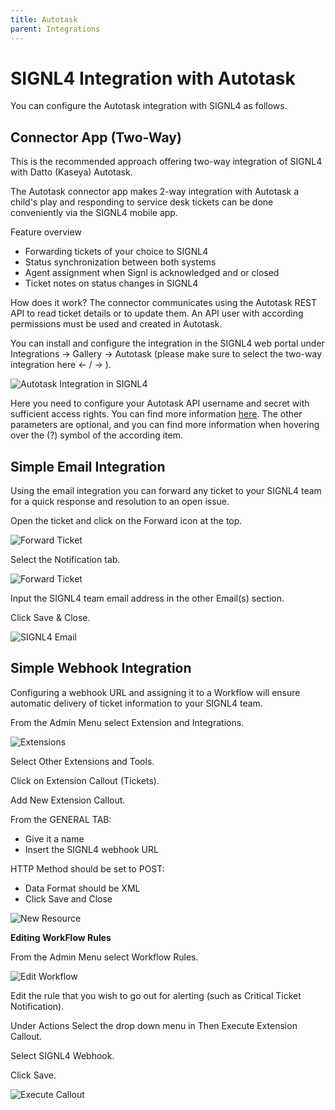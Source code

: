 ```yaml
---
title: Autotask
parent: Integrations
---
```


# SIGNL4 Integration with Autotask

You can configure the Autotask integration with SIGNL4 as follows.

## Connector App (Two-Way)

This is the recommended approach offering two-way integration of SIGNL4 with Datto (Kaseya) Autotask.

The Autotask connector app makes 2-way integration with Autotask a child's play and responding to service desk tickets can be done conveniently via the SIGNL4 mobile app.

Feature overview
- Forwarding tickets of your choice to SIGNL4
- Status synchronization between both systems
- Agent assignment when Signl is acknowledged and or closed
- Ticket notes on status changes in SIGNL4

How does it work?
The connector communicates using the Autotask REST API to read ticket details or to update them. An API user with according permissions must be used and created in Autotask.

You can install and configure the integration in the SIGNL4 web portal under Integrations -> Gallery -> Autotask (please make sure to select the two-way integration here <- / -> ).

![Autotask Integration in SIGNL4](autotask-signl4.png)


Here you need to configure your Autotask API username and secret with sufficient access rights. You can find more information [here](https://www.autotask.net/help/Content/4_Admin/1CompanySettings_Users/ResourcesUsersHR/Resources/API_User_Add_Edit.htm). The other parameters are optional, and you can find more information when hovering over the (?) symbol of the according item.

## Simple Email Integration

Using the email integration you can forward any ticket to your SIGNL4 team for a quick response and resolution to an open issue.

Open the ticket and click on the Forward icon at the top.

![Forward Ticket](forward_ticket2.png)

Select the Notification tab.

![Forward Ticket](forward_ticket2.png)

Input the SIGNL4 team email address in the other Email(s) section.

Click Save & Close.

![SIGNL4 Email](s4email.png)

## Simple Webhook Integration

Configuring a webhook URL and assigning it to a Workflow will ensure automatic delivery of ticket information to your SIGNL4 team.

From the Admin Menu select Extension and Integrations.

![Extensions](Extensions.png)

Select Other Extensions and Tools.

Click on Extension Callout (Tickets).

Add New Extension Callout.

From the GENERAL TAB:
- Give it a name
- Insert the SIGNL4 webhook URL

HTTP Method should be set to POST:
- Data Format should be XML
- Click Save and Close

![New Resource](New_Resource.png)

**Editing WorkFlow Rules** 

From the Admin Menu select Workflow Rules.

![Edit Workflow](Edit_workflow.png)

Edit the rule that you wish to go out for alerting (such as Critical Ticket Notification).

Under Actions Select the drop down menu in Then Execute Extension Callout.

Select SIGNL4 Webhook.

Click Save.

![Execute Callout](execute_callout.png)
